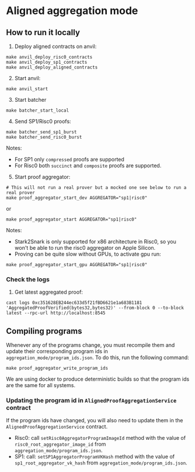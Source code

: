 # Aligned aggregation mode

## How to run it locally

1. Deploy aligned contracts on anvil:

```shell
make anvil_deploy_risc0_contracts
make anvil_deploy_sp1_contracts
make anvil_deploy_aligned_contracts
```

2. Start anvil:

```shell
make anvil_start
```

3. Start batcher

```shell
make batcher_start_local
```

4. Send SP1/Risc0 proofs:

```shell
make batcher_send_sp1_burst
make batcher_send_risc0_burst
```

Notes:

-   For SP1 only `compressed` proofs are supported
-   For Risc0 both `succinct` and `composite` proofs are supported.

5. Start proof aggregator:

```shell
# This will not run a real prover but a mocked one see below to run a real prover
make proof_aggregator_start_dev AGGREGATOR="sp1|risc0"
```

or

```shell
make proof_aggregator_start AGGREGATOR="sp1|risc0"
```

Notes:

-   Stark2Snark is only supported for x86 architecture in Risc0, so you won't be able to run the risc0 aggregator on Apple Silicon.
-   Proving can be quite slow without GPUs, to activate gpu run:

```shell
make proof_aggregator_start_gpu AGGREGATOR="sp1|risc0"
```

### Check the logs

1. Get latest aggregated proof:

```shell
cast logs 0xc351628EB244ec633d5f21fBD6621e1a683B1181 'AggregatedProofVerified(bytes32,bytes32)' --from-block 0 --to-block latest --rpc-url http://localhost:8545
```

## Compiling programs

Whenever any of the programs change, you must recompile them and update their corresponding program ids in `aggregation_mode/program_ids.json`. To do this, run the following command:

```shell
make proof_aggregator_write_program_ids
```

We are using docker to produce deterministic builds so that the program ids are the same for all systems.

### Updating the program id in `AlignedProofAggregationService` contract

If the program ids have changed, you will also need to update them in the `AlignedProofAggregationService` contract.

-   Risc0: call `setRisc0AggregatorProgramImageId` method with the value of `risc0_root_aggregator_image_id` from `aggregation_mode/program_ids.json`.
-   SP1: call: `setSP1AggregatorProgramVKHash` method with the value of `sp1_root_aggregator_vk_hash` from `aggregation_mode/program_ids.json`.
